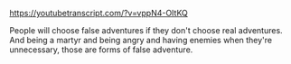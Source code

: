 https://youtubetranscript.com/?v=vppN4-OItKQ

 People will choose false adventures if they don't choose real adventures. And being a martyr and being angry and having enemies when they're unnecessary, those are forms of false adventure.